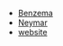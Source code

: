 <html>
<head>
	<title>Homepage</title>
</head>
<body>
	<nav>
		<ul>
			<li><a href="benzema2.html">Benzema</a></li>
			<li><a href="neymar2.html">Neymar</a></li>
			<li><a href="website2.html">website</a></li>
		</ul>
	</nav>
</body>
</html>
